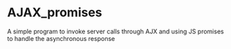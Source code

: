 # AJAX_promises
A simple program to invoke server calls through AJX and using JS promises to handle the asynchronous response
